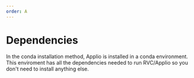 ```yaml
---
order: A
---
```


# Dependencies

In the conda installation method, Applio is installed in a conda environment. This enviroment has all the dependencies needed to run RVC/Applio so you don't need to install anything else.
